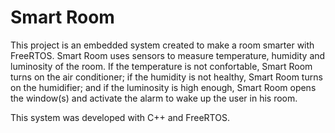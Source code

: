 # Smart Room
This project is an embedded system created to make a room smarter with FreeRTOS. Smart Room uses sensors to measure temperature, humidity and luminosity of the room. If the temperature is not confortable, Smart Room turns on the air conditioner; if the humidity is not healthy, Smart Room turns on the humidifier; and if the luminosity is high enough, Smart Room opens the window(s) and activate the alarm to wake up the user in his room.

This system was developed with C++ and FreeRTOS.
